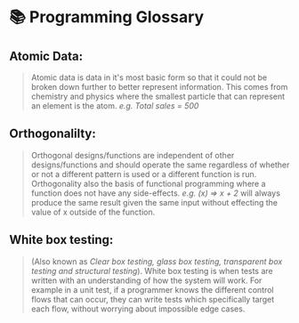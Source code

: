 # :books: Programming Glossary

## Atomic Data:

> Atomic data is data in it's most basic form so that it could not be broken down further to better represent information. This comes from chemistry and physics where the smallest particle that can represent an element is the atom.
> _e.g. Total sales = 500_

## Orthogonalilty:

> Orthogonal designs/functions are independent of other designs/functions and should operate the same regardless of whether or not a different pattern is used or a different function is run. Orthogonality also the basis of functional programming where a function does not have any side-effects.
> _e.g. (x) => x + 2_ will always produce the same result given the same input without effecting the value of x outside of the function.

## White box testing:

> (Also known as _Clear box testing, glass box testing, transparent box testing and structural testing_).
> White box testing is when tests are written with an understanding of how the system will work. For example in a unit test, if a programmer knows the different control flows that can occur, they can write tests which specifically target each flow, without worrying about impossible edge cases.
